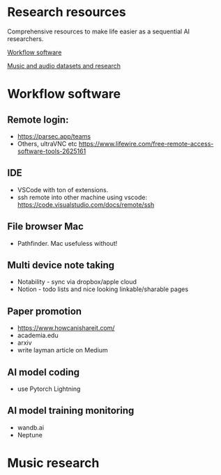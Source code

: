 # Research resources

Comprehensive resources to make life easier as a sequential AI researchers. 

[Workflow software](#workflow-software)

[Music and audio datasets and research](#music-research)



# Workflow software

## Remote login: 
- https://parsec.app/teams
- Others, ultraVNC etc https://www.lifewire.com/free-remote-access-software-tools-2625161

## IDE
- VSCode with ton of extensions.
- ssh remote into other machine using vscode: https://code.visualstudio.com/docs/remote/ssh

## File browser Mac
- Pathfinder. Mac usefuless without! 

## Multi device note taking
- Notability - sync via dropbox/apple cloud
- Notion - todo lists and nice looking linkable/sharable pages

## Paper promotion
- https://www.howcanishareit.com/
- academia.edu
- arxiv
- write layman article on Medium

## AI model coding
- use Pytorch Lightning

## AI model training monitoring
- wandb.ai
- Neptune


# Music research

